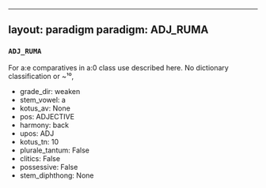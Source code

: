 
---
layout: paradigm
paradigm: ADJ_RUMA
---
### ` ADJ_RUMA `

For a:e comparatives in a:0 class use described here. No dictionary classification or ~¹⁰, 
* grade_dir: weaken
* stem_vowel: a
* kotus_av: None
* pos: ADJECTIVE
* harmony: back
* upos: ADJ
* kotus_tn: 10
* plurale_tantum: False
* clitics: False
* possessive: False
* stem_diphthong: None

